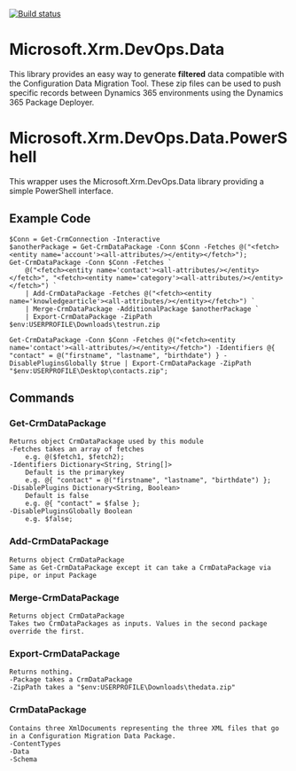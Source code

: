 
[![Build status](https://ci.appveyor.com/api/projects/status/xr9wvx7f38wgblnn?svg=true)](https://ci.appveyor.com/project/abvogel/microsoft-xrm-devops-data)

# Microsoft.Xrm.DevOps.Data
This library provides an easy way to generate **filtered** data compatible with the Configuration Data Migration Tool. These zip files can be used to push specific records between Dynamics 365 environments using the Dynamics 365 Package Deployer.

# Microsoft.Xrm.DevOps.Data.PowerShell
This wrapper uses the Microsoft.Xrm.DevOps.Data library providing a simple PowerShell interface.

## Example Code
    $Conn = Get-CrmConnection -Interactive
    $anotherPackage = Get-CrmDataPackage -Conn $Conn -Fetches @("<fetch><entity name='account'><all-attributes/></entity></fetch>");
    Get-CrmDataPackage -Conn $Conn -Fetches `
        @("<fetch><entity name='contact'><all-attributes/></entity></fetch>", "<fetch><entity name='category'><all-attributes/></entity></fetch>") `
        | Add-CrmDataPackage -Fetches @("<fetch><entity name='knowledgearticle'><all-attributes/></entity></fetch>") `
        | Merge-CrmDataPackage -AdditionalPackage $anotherPackage `
        | Export-CrmDataPackage -ZipPath $env:USERPROFILE\Downloads\testrun.zip
    
    Get-CrmDataPackage -Conn $Conn -Fetches @("<fetch><entity name='contact'><all-attributes/></entity></fetch>") -Identifiers @{ "contact" = @("firstname", "lastname", "birthdate") } -DisablePluginsGlobally $true | Export-CrmDataPackage -ZipPath "$env:USERPROFILE\Desktop\contacts.zip";
## Commands
### Get-CrmDataPackage
    Returns object CrmDataPackage used by this module
    -Fetches takes an array of fetches 
        e.g. @($fetch1, $fetch2);
    -Identifiers Dictionary<String, String[]>
        Default is the primarykey
        e.g. @{ "contact" = @("firstname", "lastname", "birthdate") };
    -DisablePlugins Dictionary<String, Boolean>
        Default is false
        e.g. @{ "contact" = $false };
    -DisablePluginsGlobally Boolean
        e.g. $false;

### Add-CrmDataPackage
    Returns object CrmDataPackage
    Same as Get-CrmDataPackage except it can take a CrmDataPackage via pipe, or input Package

### Merge-CrmDataPackage
    Returns object CrmDataPackage
    Takes two CrmDataPackages as inputs. Values in the second package override the first.

### Export-CrmDataPackage
    Returns nothing.
    -Package takes a CrmDataPackage
    -ZipPath takes a "$env:USERPROFILE\Downloads\thedata.zip"

### CrmDataPackage
    Contains three XmlDocuments representing the three XML files that go in a Configuration Migration Data Package.
    -ContentTypes
    -Data
    -Schema